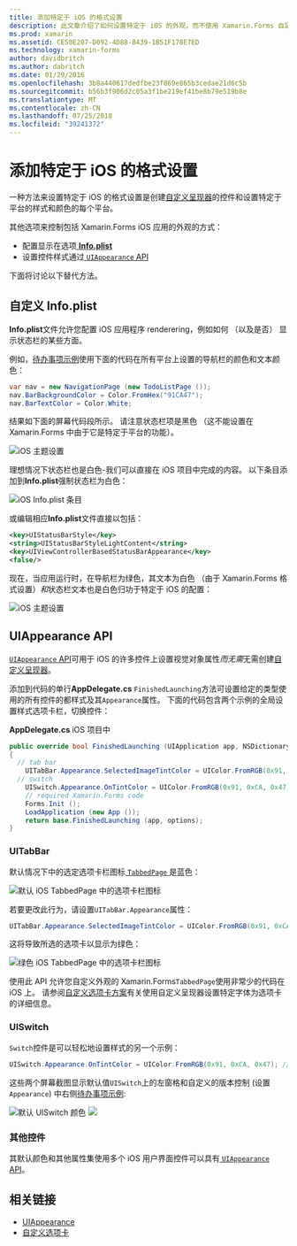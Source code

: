 ```yaml
---
title: 添加特定于 iOS 的格式设置
description: 此文章介绍了如何设置特定于 iOS 的外观，而不使用 Xamarin.Forms 自定义呈现器。
ms.prod: xamarin
ms.assetid: CE50E207-D092-4D88-8439-1B51F178E7ED
ms.technology: xamarin-forms
author: davidbritch
ms.author: dabritch
ms.date: 01/29/2016
ms.openlocfilehash: 3b8a440617dedfbe23f869e865b3cedae21d6c5b
ms.sourcegitcommit: b56b3f906d2c05a3f1be219ef41be8b79e519b8e
ms.translationtype: MT
ms.contentlocale: zh-CN
ms.lasthandoff: 07/25/2018
ms.locfileid: "39241372"
---
```

# <a name="adding-ios-specific-formatting"></a>添加特定于 iOS 的格式设置

一种方法来设置特定于 iOS 的格式设置是创建[自定义呈现器](~/xamarin-forms/app-fundamentals/custom-renderer/index.md)的控件和设置特定于平台的样式和颜色的每个平台。

其他选项来控制包括 Xamarin.Forms iOS 应用的外观的方式：

* 配置显示在选项[ **Info.plist**](#info-plist)
* 设置控件样式通过[ `UIAppearance` API](#uiappearance)

下面将讨论以下替代方法。

<a name="info-plist"/>

## <a name="customizing-infoplist"></a>自定义 Info.plist

**Info.plist**文件允许您配置 iOS 应用程序 renderering，例如如何 （以及是否） 显示状态栏的某些方面。

例如，[待办事项示例](https://developer.xamarin.com/samples/xamarin-forms/Todo/)使用下面的代码在所有平台上设置的导航栏的颜色和文本颜色：

```csharp
var nav = new NavigationPage (new TodoListPage ());
nav.BarBackgroundColor = Color.FromHex("91CA47");
nav.BarTextColor = Color.White;
```

结果如下面的屏幕代码段所示。 请注意状态栏项是黑色 （这不能设置在 Xamarin.Forms 中由于它是特定于平台的功能）。

![](theme-images/status-default-sml.png "iOS 主题设置")

理想情况下状态栏也是白色-我们可以直接在 iOS 项目中完成的内容。 以下条目添加到**Info.plist**强制状态栏为白色：

![](theme-images/info-plist.png "iOS Info.plist 条目")

或编辑相应**Info.plist**文件直接以包括：

```xml
<key>UIStatusBarStyle</key>
<string>UIStatusBarStyleLightContent</string>
<key>UIViewControllerBasedStatusBarAppearance</key>
<false/>
```

现在，当应用运行时，在导航栏为绿色，其文本为白色 （由于 Xamarin.Forms 格式设置）*和*状态栏文本也是白色归功于特定于 iOS 的配置：

![](theme-images/status-white-sml.png "iOS 主题设置")

<a name="uiappearance"/>

## <a name="uiappearance-api"></a>UIAppearance API

[ `UIAppearance` API](~/ios/user-interface/ios-ui/introduction-to-the-appearance-api.md)可用于 iOS 的许多控件上设置视觉对象属性*而无需*无需创建[自定义呈现器](~/xamarin-forms/app-fundamentals/custom-renderer/index.md)。

添加到代码的单行**AppDelegate.cs** `FinishedLaunching`方法可设置给定的类型使用的所有控件的都样式及其`Appearance`属性。 下面的代码包含两个示例的全局设置样式选项卡栏，切换控件：

**AppDelegate.cs** iOS 项目中

```csharp
public override bool FinishedLaunching (UIApplication app, NSDictionary options)
{
  // tab bar
    UITabBar.Appearance.SelectedImageTintColor = UIColor.FromRGB(0x91, 0xCA, 0x47); // green
  // switch
    UISwitch.Appearance.OnTintColor = UIColor.FromRGB(0x91, 0xCA, 0x47); // green
    // required Xamarin.Forms code
    Forms.Init ();
    LoadApplication (new App ());
    return base.FinishedLaunching (app, options);
}
```

### <a name="uitabbar"></a>UITabBar

默认情况下中的选定选项卡栏图标[ `TabbedPage` ](~/xamarin-forms/app-fundamentals/navigation/tabbed-page.md)是蓝色：

![](theme-images/tabbar-default.png "默认 iOS TabbedPage 中的选项卡栏图标")

若要更改此行为，请设置`UITabBar.Appearance`属性：

```csharp
UITabBar.Appearance.SelectedImageTintColor = UIColor.FromRGB(0x91, 0xCA, 0x47); // green
```

这将导致所选的选项卡以显示为绿色：

![](theme-images/tabbar-custom.png "绿色 iOS TabbedPage 中的选项卡栏图标")

使用此 API 允许您自定义外观的 Xamarin.Forms`TabbedPage`使用非常少的代码在 iOS 上。 请参阅[自定义选项卡方案](https://github.com/xamarin/recipes/tree/master/Recipes/xamarin-forms/iOS/customize-tabs)有关使用自定义呈现器设置特定字体为选项卡的详细信息。

### <a name="uiswitch"></a>UISwitch

`Switch`控件是可以轻松地设置样式的另一个示例：

```csharp
UISwitch.Appearance.OnTintColor = UIColor.FromRGB(0x91, 0xCA, 0x47); // green
```

这些两个屏幕截图显示默认值`UISwitch`上的左窗格和自定义的版本控制 (设置`Appearance`) 中右侧[待办事项示例](https://developer.xamarin.com/samples/xamarin-forms/Todo/):

![](theme-images/switch-default.png "默认 UISwitch 颜色") ![ ](theme-images/switch-custom.png "自定义 UISwitch 颜色")

### <a name="other-controls"></a>其他控件

其默认颜色和其他属性集使用多个 iOS 用户界面控件可以具有[ `UIAppearance` API](~/ios/user-interface/ios-ui/introduction-to-the-appearance-api.md)。



## <a name="related-links"></a>相关链接

- [UIAppearance](~/ios/user-interface/ios-ui/introduction-to-the-appearance-api.md)
- [自定义选项卡](https://github.com/xamarin/recipes/tree/master/Recipes/xamarin-forms/iOS/customize-tabs)

